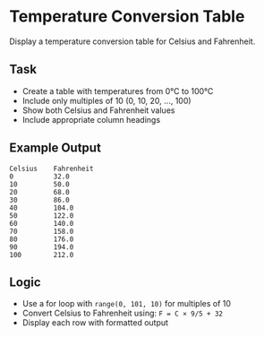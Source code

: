 # Temperature Conversion Table

Display a temperature conversion table for Celsius and Fahrenheit.

## Task
- Create a table with temperatures from 0°C to 100°C
- Include only multiples of 10 (0, 10, 20, ..., 100)
- Show both Celsius and Fahrenheit values
- Include appropriate column headings

## Example Output
```
Celsius    Fahrenheit
0          32.0
10         50.0
20         68.0
30         86.0
40         104.0
50         122.0
60         140.0
70         158.0
80         176.0
90         194.0
100        212.0
```

## Logic
- Use a for loop with `range(0, 101, 10)` for multiples of 10
- Convert Celsius to Fahrenheit using: `F = C × 9/5 + 32`
- Display each row with formatted output
